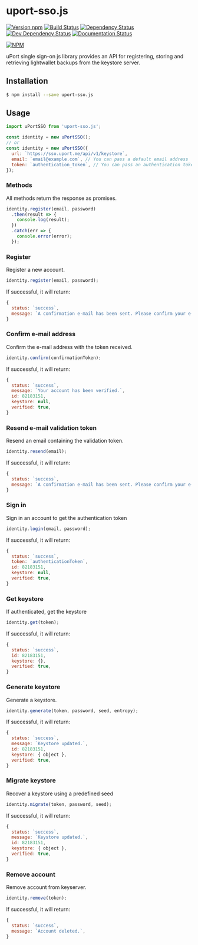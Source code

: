 # uport-sso.js

[![Version npm][npm-version-image]][npm-version-url]
[![Build Status][travis-image]][travis-url]
[![Dependency Status][david_img]][david_site]
[![Dev Dependency Status][dev-david_img]][dev-david_site]
[![Documentation Status][inch-image]][inch-url]

[![NPM][npm-image]][npm-url]

uPort single sign-on js library provides an API for registering, storing and retrieving lightwallet backups from the keystore server.

## Installation
```bash
$ npm install --save uport-sso.js
```


## Usage
```js
import uPortSSO from 'uport-sso.js';

const identity = new uPortSSO();
// or
const identity = new uPortSSO({
  url: `https://sso.uport.me/api/v1/keystore`,
  email: `email@example.com`, // You can pass a default email address
  token: `authentication_token`, // You can pass an authentication token
});
```


### Methods
All methods return the response as promises.
```js
identity.register(email, password)
  .then(result => {
    console.log(result);
  })
  .catch(err => {
    console.error(error);
  });
```


### Register
Register a new account.

```js
identity.register(email, password);
```
If successful, it will return:
```js
{
  status: `success`,
  message: `A confirmation e-mail has been sent. Please confirm your e-mail address.`,
}
```


### Confirm e-mail address
Confirm the e-mail address with the token received.

```js
identity.confirm(confirmationToken);
```
If successful, it will return:
```js
{
  status: `success`,
  message: `Your account has been verified.`,
  id: 82183151,
  keystore: null,
  verified: true,
}
```


### Resend e-mail validation token
Resend an email containing the validation token.

```js
identity.resend(email);
```
If successful, it will return:
```js
{
  status: `success`,
  message: `A confirmation e-mail has been sent. Please confirm your e-mail address.`,
}
```


### Sign in
Sign in an account to get the authentication token

```js
identity.login(email, password);
```
If successful, it will return:
```js
{
  status: `success`,
  token: `authenticationToken`,
  id: 82183151,
  keystore: null,
  verified: true,
}
```


### Get keystore
If authenticated, get the keystore

```js
identity.get(token);
```
If successful, it will return:
```js
{
  status: `success`,
  id: 82183151,
  keystore: {},
  verified: true,
}
```


### Generate keystore
Generate a keystore.

```js
identity.generate(token, password, seed, entropy);
```
If successful, it will return:
```js
{
  status: `success`,
  message: `Keystore updated.`,
  id: 82183151,
  keystore: { object },
  verified: true,
}
```


### Migrate keystore
Recover a keystore using a predefined seed

```js
identity.migrate(token, password, seed);
```
If successful, it will return:
```js
{
  status: `success`,
  message: `Keystore updated.`,
  id: 82183151,
  keystore: { object },
  verified: true,
}
```


### Remove account
Remove account from keyserver.

```js
identity.remove(token);
```
If successful, it will return:
```js
{
  status: `success`,
  message: `Account deleted.`,
}
```

[npm-version-image]: https://img.shields.io/npm/v/uport-sso.js.svg?style=flat-square
[npm-version-url]: https://www.npmjs.com/package/uport-sso.js
[travis-image]: https://img.shields.io/travis/ConsenSys/uport-sso.js.svg?branch=master&style=flat-square
[travis-url]: https://travis-ci.org/ConsenSys/uport-sso.js
[david_img]: https://img.shields.io/david/ConsenSys/uport-sso.js.svg?style=flat-square
[david_site]: https://david-dm.org/ConsenSys/uport-sso.js
[dev-david_img]: https://david-dm.org/ConsenSys/uport-sso.js/dev-status.svg?style=flat-square
[dev-david_site]: https://david-dm.org/ConsenSys/uport-sso.js#info=devDependencies
[npm-image]: https://nodei.co/npm/uport-sso.js.png?downloads=true&downloadRank=true
[npm-url]: https://nodei.co/npm/uport-sso.js/
[inch-image]: http://inch-ci.org/github/ConsenSys/uport-sso.js.svg?branch=master&style=flat-square
[inch-url]: http://inch-ci.org/github/ConsenSys/uport-sso.js
